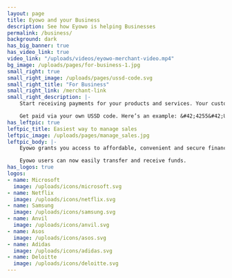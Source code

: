 ```yaml
---
layout: page
title: Eyowo and your Business
description: See how Eyowo is helping Businesses
permalink: /business/
background: dark
has_big_banner: true
has_video_link: true
video_link: "/uploads/videos/eyowo-merchant-video.mp4"
bg_image: /uploads/pages/for-business-1.jpg
small_right: true
small_right_image: /uploads/pages/ussd-code.svg
small_right_title: "For Business"
small_right_link: /merchant-link
small_right_description: |-
    Start receiving payments for your products and services. Your customers can now make instant online and offline payments. Add merchants and tills on your dashboard while monitoring your flow of income.

    Get paid via your own USSD code. Here’s an example: &#42;4255&#42;Unique-Code&#35;.
has_leftpic: true
leftpic_title: Easiest way to manage sales
leftpic_image: /uploads/pages/manage_sales.jpg
leftpic_body: |-
    Eyowo grants you access to affordable, convenient and secure financial transactions. It affords you the opportunity to make payments whenever, and however you want it.

    Eyowo users can now easily transfer and receive funds.
has_logos: true
logos:
- name: Microsoft
  image: /uploads/icons/microsoft.svg
- name: Netflix
  image: /uploads/icons/netflix.svg
- name: Samsung
  image: /uploads/icons/samsung.svg
- name: Anvil
  image: /uploads/icons/anvil.svg
- name: Asos
  image: /uploads/icons/asos.svg
- name: Adidas
  image: /uploads/icons/adidas.svg
- name: Deloitte
  image: /uploads/icons/deloitte.svg
---
```

